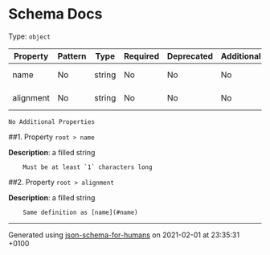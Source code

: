 # Schema Docs
Type: `object`

| Property | Pattern | Type | Required | Deprecated | Additional | Description |
| -------- | ------- | ---- | -------- | ---------- | ---------- | ----------- |
|name|No|string|No|No| No|a filled string|
|alignment|No|string|No|No| No|a filled string|
`No Additional Properties`

##<a name="name"></a>1.  Property `root > name`

**Description**:  a filled string

        Must be at least `1` characters long

##<a name="alignment"></a>2.  Property `root > alignment`

**Description**:  a filled string

        Same definition as [name](#name)

----------------------------------------------------------------------------------------------------------------------------
Generated using [json-schema-for-humans](https://github.com/coveooss/json-schema-for-humans) on 2021-02-01 at 23:35:31 +0100